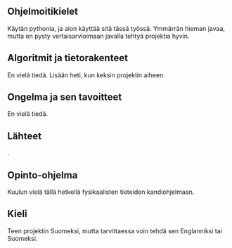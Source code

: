 ## Ohjelmoitikielet
Käytän pythonia, ja aion käyttää sitä tässä työssä. Ymmärrän hieman javaa, mutta en pysty vertaisarvioimaan javalla tehtyä projektia hyvin.  
## Algoritmit ja tietorakenteet
En vielä tiedä. Lisään heti, kun keksin projektin aiheen.  
## Ongelma ja sen tavoitteet
En vielä tiedä.  
## Lähteet
.
## Opinto-ohjelma
Kuulun vielä tällä hetkellä fysikaalisten tieteiden kandiohjelmaan.
## Kieli
Teen projektin Suomeksi, mutta tarvittaessa voin tehdä sen Englanniksi tai Suomeksi.
